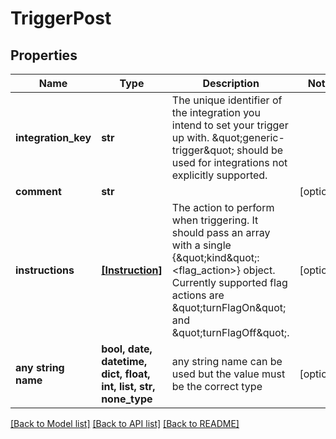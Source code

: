 # TriggerPost


## Properties
Name | Type | Description | Notes
------------ | ------------- | ------------- | -------------
**integration_key** | **str** | The unique identifier of the integration you intend to set your trigger up with. \&quot;generic-trigger\&quot; should be used for integrations not explicitly supported. | 
**comment** | **str** |  | [optional] 
**instructions** | [**[Instruction]**](Instruction.md) | The action to perform when triggering. It should pass an array with a single {\&quot;kind\&quot;: &lt;flag_action&gt;} object. Currently supported flag actions are \&quot;turnFlagOn\&quot; and \&quot;turnFlagOff\&quot;. | [optional] 
**any string name** | **bool, date, datetime, dict, float, int, list, str, none_type** | any string name can be used but the value must be the correct type | [optional]

[[Back to Model list]](../README.md#documentation-for-models) [[Back to API list]](../README.md#documentation-for-api-endpoints) [[Back to README]](../README.md)


